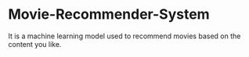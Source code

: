 # Movie-Recommender-System
It is a machine learning model used to recommend movies based on the content you like.
